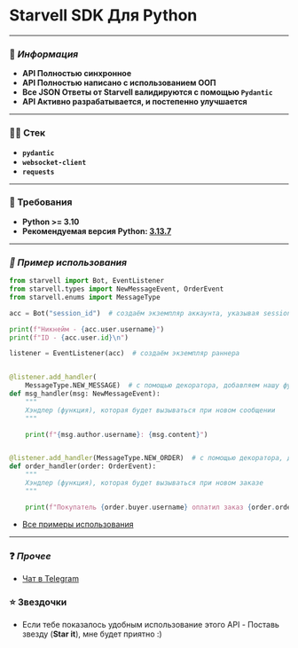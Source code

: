 # Starvell SDK Для Python

---

### 📕 _Информация_

* __API Полностью синхронное__
* __API Полностью написано с использованием ООП__
* __Все JSON Ответы от Starvell валидируются с помощью `Pydantic`__
* __API Активно разрабатывается, и постепенно улучшается__

---

### 👨‍💻 Стек

* __`pydantic`__
* __`websocket-client`__
* __`requests`__

___

### 👑 Требования

* __Python >= 3.10__
* __Рекомендуемая версия Python: [3.13.7](https://www.python.org/downloads/release/python-3137/)__

___

### _🤖 Пример использования_

```python
from starvell import Bot, EventListener
from starvell.types import NewMessageEvent, OrderEvent
from starvell.enums import MessageType

acc = Bot("session_id")  # создаём экземпляр аккаунта, указывая session_id полученный со starvell.com

print(f"Никнейм - {acc.user.username}")
print(f"ID - {acc.user.id}\n")

listener = EventListener(acc)  # создаём экземпляр раннера


@listener.add_handler(
    MessageType.NEW_MESSAGE)  # с помощью декоратора, добавляем нашу функцию в хэндлеры новых сообщений
def msg_handler(msg: NewMessageEvent):
    """
    Хэндлер (функция), которая будет вызываться при новом сообщении
    """

    print(f"{msg.author.username}: {msg.content}")


@listener.add_handler(MessageType.NEW_ORDER)  # с помощью декоратора, добавляем нашу функцию в хэндлеры новых заказов
def order_handler(order: OrderEvent):
    """
    Хэндлер (функция), которая будет вызываться при новом заказе
    """

    print(f"Покупатель {order.buyer.username} оплатил заказ {order.order.id}")
```

* [Все примеры использования](https://github.com/kash1dd/StarvellAPI/tree/main/examples)

___

### ❓ _Прочее_

* [Чат в Telegram](https://t.me/starvell_api)

### ⭐ Звездочки

* Если тебе показалось удобным использование этого API - Поставь звезду (__Star it__), мне будет приятно :)
